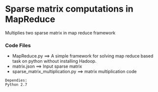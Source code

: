 # Sparse matrix computations in MapReduce

Multiplies two sparse matrix in map reduce framework

### Code Files
* MapReduce.py ==> A simple framework for solving map reduce based task on python without installing Hadoop.
* matrix.json ==> Input sparse matrix
* sparse_matrix_multiplication.py ==> matrix multiplication code


```
Dependies:
Python 2.7
```
